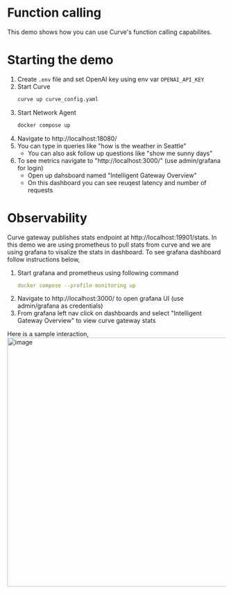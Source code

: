 # Function calling
This demo shows how you can use Curve's function calling capabilites.

# Starting the demo
1. Create `.env` file and set OpenAI key using env var `OPENAI_API_KEY`
2. Start Curve
   ```sh
   curve up curve_config.yaml
   ```
3. Start Network Agent
    ```sh
    docker compose up
   ```
4. Navigate to http://localhost:18080/
4. You can type in queries like "how is the weather in Seattle"
   - You can also ask follow up questions like "show me sunny days"
6. To see metrics navigate to "http://localhost:3000/" (use admin/grafana for login)
   - Open up dahsboard named "Intelligent Gateway Overview"
   - On this dashboard you can see reuqest latency and number of requests

# Observability
Curve gateway publishes stats endpoint at http://localhost:19901/stats. In this demo we are using prometheus to pull stats from curve  and we are using grafana to visalize the stats in dashboard. To see grafana dashboard follow instructions below,

1. Start grafana and prometheus using following command
   ```yaml
   docker compose --profile monitoring up
   ```
1. Navigate to http://localhost:3000/ to open grafana UI (use admin/grafana as credentials)
1. From grafana left nav click on dashboards and select "Intelligent Gateway Overview" to view curve  gateway stats


Here is a sample interaction,
<img width="575" alt="image" src="https://github.com/user-attachments/assets/e0929490-3eb2-4130-ae87-a732aea4d059">
